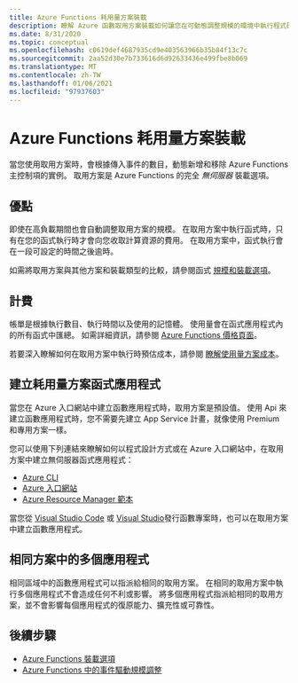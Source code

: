 ```yaml
---
title: Azure Functions 耗用量方案裝載
description: 瞭解 Azure 函數取用方案裝載如何讓您在可動態調整規模的環境中執行程式碼，但您只需支付執行期間所使用的資源費用。
ms.date: 8/31/2020
ms.topic: conceptual
ms.openlocfilehash: c0619def4687935cd9e403563966b35b84f13c7c
ms.sourcegitcommit: 2aa52d30e7b733616d6d92633436e499fbe8b069
ms.translationtype: MT
ms.contentlocale: zh-TW
ms.lasthandoff: 01/06/2021
ms.locfileid: "97937603"
---
```

# <a name="azure-functions-consumption-plan-hosting"></a>Azure Functions 耗用量方案裝載

當您使用取用方案時，會根據傳入事件的數目，動態新增和移除 Azure Functions 主控制項的實例。 取用方案是 Azure Functions 的完全 <em>無伺服器</em> 裝載選項。

## <a name="benefits"></a>優點

即使在高負載期間也會自動調整取用方案的規模。 在取用方案中執行函式時，只有在您的函式執行時才會向您收取計算資源的費用。 在取用方案中，函式執行會在一段可設定的時間之後逾時。

如需將取用方案與其他方案和裝載類型的比較，請參閱函式 [規模和裝載選項](functions-scale.md)。

## <a name="billing"></a>計費

帳單是根據執行數目、執行時間以及使用的記憶體。 使用量會在函式應用程式內的所有函式中匯總。 如需詳細資訊，請參閱 [Azure Functions 價格頁面](https://azure.microsoft.com/pricing/details/functions/)。

若要深入瞭解如何在取用方案中執行時預估成本，請參閱 [瞭解使用量方案成本](functions-consumption-costs.md)。

## <a name="create-a-consumption-plan-function-app"></a>建立耗用量方案函式應用程式

當您在 Azure 入口網站中建立函數應用程式時，取用方案是預設值。 使用 Api 來建立函數應用程式時，您不需要先建立 App Service 計畫，就像使用 Premium 和專用方案一樣。

您可以使用下列連結來瞭解如何以程式設計方式或在 Azure 入口網站中，在取用方案中建立無伺服器函式應用程式：

+ [Azure CLI](./scripts/functions-cli-create-serverless.md)
+ [Azure 入口網站](functions-create-first-azure-function.md)
+ [Azure Resource Manager 範本](functions-create-first-function-resource-manager.md)

當您從 [Visual Studio Code](functions-create-first-function-vs-code.md#publish-the-project-to-azure) 或 [Visual Studio](functions-create-your-first-function-visual-studio.md#publish-the-project-to-azure)發行函數專案時，也可以在取用方案中建立函數應用程式。

## <a name="multiple-apps-in-the-same-plan"></a>相同方案中的多個應用程式

相同區域中的函數應用程式可以指派給相同的取用方案。 在相同的取用方案中執行多個應用程式不會造成任何不利或影響。 將多個應用程式指派給相同的取用方案，並不會影響每個應用程式的復原能力、擴充性或可靠性。

## <a name="next-steps"></a>後續步驟

+ [Azure Functions 裝載選項](functions-scale.md)
+ [Azure Functions 中的事件驅動規模調整](event-driven-scaling.md)
